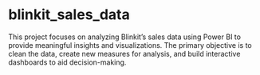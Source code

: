 # blinkit_sales_data
This project focuses on analyzing Blinkit’s sales data using Power BI to provide meaningful insights and visualizations. The primary objective is to clean the data, create new measures for analysis, and build interactive dashboards to aid decision-making.
